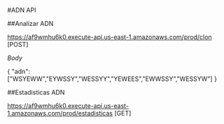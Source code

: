 #ADN API

##Analizar ADN

https://af9wmhu6k0.execute-api.us-east-1.amazonaws.com/prod/clon [POST]

*Body* 

{
"adn":["WSYEWW","EYWSSY","WESSYY","YEWEES","EWWSSY","WESSYW"]
}


##Estadisticas ADN

https://af9wmhu6k0.execute-api.us-east-1.amazonaws.com/prod/estadisticas [GET]